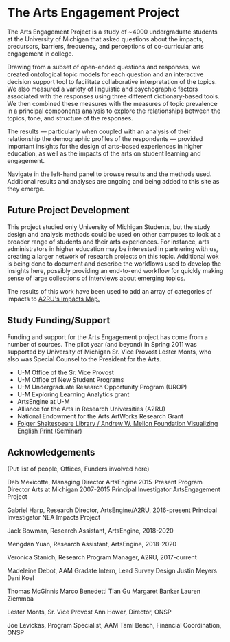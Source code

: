 # The Arts Engagement Project


The Arts Engagement Project is a study of ~4000 undergraduate students at the University of Michigan that asked questions about the impacts, precursors, barriers, frequency, and perceptions of co-curricular arts engagement in college. 

Drawing from a subset of open-ended questions and responses, we created ontological topic models for each question and an interactive decision support tool to facilitate collaborative interpretation of the topics. We also measured a variety of linguistic and psychographic factors associated with the responses using three different dictionary-based tools. We then combined these measures with the measures of topic prevalence in a principal components analysis to explore the relationships between the topics, tone, and structure of the responses. 

The results — particularly when coupled with an analysis of their relationship the demographic profiles of the respondents — provided important insights for the design of arts-based experiences in higher education, as well as the impacts of the arts on student learning and engagement. 

Navigate in the left-hand panel to browse results and the methods used. Additional results and analyses are ongoing and being added to this site as they emerge. 


## Future Project Development
This project studied only University of Michigan Students, but the study design and analysis methods could be used on other campuses to look at a broader range of students and their arts experiences. For instance, arts administrators in higher education may be interested in partnering with us, creating a larger network of research projects on this topic. Additional wok is being done to document and describe the workflows used to develop the insights here, possibly providing an end-to-end workflow for quickly making sense of large collections of interviews about emerging topics. 

The results of this work have been used to add an array of categories of impacts to [A2RU's Impacts Map.](https://www.a2ru.org/projects/impacts-map/)
 

## Study Funding/Support

Funding and support for the Arts Engagement project has come from a number of sources.  The pilot year (and beyond) in Spring 2011 was supported by University of Michigan Sr. Vice Provost Lester Monts, who also was Special Counsel to the President for the Arts. 

- U-M Office of the Sr. Vice Provost 
- U-M Office of New Student Programs
- U-M Undergraduate Research Opportunity Program (UROP)
- U-M Exploring Learning Analytics grant
- ArtsEngine at U-M 
- Alliance for the Arts in Research Universities (A2RU)
- National Endowment for the Arts ArtWorks Research Grant
- [Folger Shakespeare Library / Andrew W. Mellon Foundation Visualizing English Print 
(Seminar)](https://tinyurl.com/qn7y7gu) 



## Acknowledgements

(Put list of people, Offices, Funders involved here)

Deb Mexicotte, Managing Director ArtsEngine 2015-Present 
Program Director Arts at Michigan 2007-2015
Principal Investigator ArtsEngagement Project

Gabriel Harp, Research Director, ArtsEngine/A2RU, 2016-present
Principal Investigator NEA Impacts Project 

Jack Bowman, Research Assistant, ArtsEngine, 2018-2020 

Mengdan Yuan, Research Assistant, ArtsEngine, 2018-2020 

Veronica Stanich, Research Program Manager, A2RU, 2017-current

Madeleine Debot, AAM Gradate Intern, Lead Survey Design
Justin Meyers
Dani Koel

Thomas McGinnis
Marco Benedetti
Tian Gu
Margaret Banker
Lauren Ziemmba


Lester Monts, Sr. Vice Provost
Ann Hower, Director, ONSP

Joe Levickas, Program Specialist, AAM
Tami Beach, Financial Coordination, ONSP

